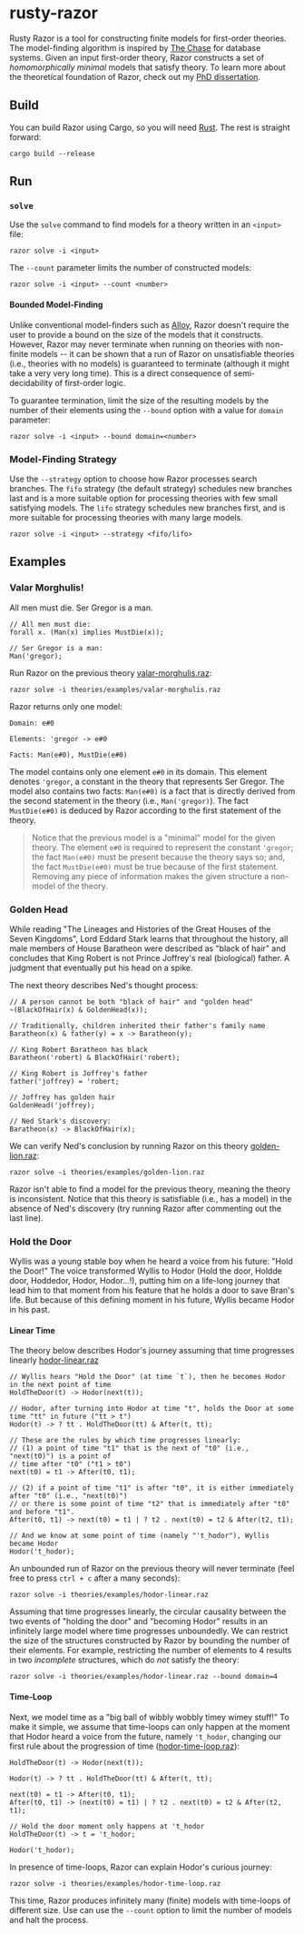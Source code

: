 # rusty-razor

Rusty Razor is a tool for constructing finite models for first-order theories. The model-finding algorithm is inspired by [The Chase](https://en.wikipedia.org/wiki/Chase_(algorithm)) for database systems. Given an input first-order theory, Razor constructs a set of *homomorphically minimal* models that satisfy theory. To learn more about the theoretical foundation of Razor, check out my [PhD dissertation](https://digitalcommons.wpi.edu/etd-dissertations/458/).

## Build

You can build Razor using Cargo, so you will need [Rust](https://www.rust-lang.org). The rest is straight forward:

```
cargo build --release
```

## Run

### `solve`

Use the `solve` command to find models for a theory written in an `<input>` file:

```
razor solve -i <input>
```

The `--count` parameter limits the number of constructed models:

```
razor solve -i <input> --count <number>
```

#### Bounded Model-Finding

Unlike conventional model-finders such as [Alloy](http://alloytools.org), Razor doesn't require the user to provide a bound on the size of the models that it constructs. However, Razor may never terminate when running on theories with non-finite models -- it can be shown that a run of Razor on unsatisfiable theories (i.e., theories with no models) is guaranteed to terminate (although it might take a very very long time). This is a direct consequence of semi-decidability of first-order logic.

To guarantee termination, limit the size of the resulting models by the number of their elements using the `--bound` option with a value for `domain` parameter:

```
razor solve -i <input> --bound domain=<number>
```

### Model-Finding Strategy

Use the `--strategy` option to choose how Razor processes search branches. The `fifo` strategy (the default strategy) schedules new branches last and is a more suitable option for processing theories with few small satisfying models. The `lifo` strategy schedules new branches first, and is more suitable for processing theories with many large models.

```
razor solve -i <input> --strategy <fifo/lifo>
```

## Examples

### Valar Morghulis!
All men must die. 
Ser Gregor is a man. 

```
// All men must die:
forall x. (Man(x) implies MustDie(x));

// Ser Gregor is a man:
Man('gregor);
```

Run Razor on the previous theory [valar-morghulis.raz](https://github.com/salmans/rusty-razor/blob/master/theories/examples/valar-morghulis.raz):

```
razor solve -i theories/examples/valar-morghulis.raz
```

Razor returns only one model:

```
Domain: e#0

Elements: 'gregor -> e#0

Facts: Man(e#0), MustDie(e#0)
```

The model contains only one element `e#0` in its domain. This element denotes `'gregor`, a constant in the theory that represents Ser Gregor. The model also contains two facts: `Man(e#0)` is a fact that is directly derived from the second statement in the theory (i.e., `Man('gregor)`). The fact `MustDie(e#0)` is deduced by Razor according to the first statement of the theory.

> Notice that the previous model is a "minimal" model for the given theory. The element `e#0` is required to represent the constant `'gregor`; the fact `Man(e#0)` must be present because the theory says so; and, the fact `MustDie(e#0)` must be true because of the first statement. Removing any piece of information makes the given structure a non-model of the theory.

### Golden Head
While reading "The Lineages and Histories of the Great Houses of the Seven Kingdoms", Lord Eddard Stark learns that throughout the history, all male members of House Baratheon were described as "black of hair" and concludes that King Robert is not Prince Joffrey's real (biological) father. A judgment that eventually put his head on a spike.

The next theory describes Ned's thought process:

```
// A person cannot be both "black of hair" and "golden head"
~(BlackOfHair(x) & GoldenHead(x));

// Traditionally, children inherited their father's family name
Baratheon(x) & father(y) = x -> Baratheon(y);

// King Robert Baratheon has black
Baratheon('robert) & BlackOfHair('robert);

// King Robert is Joffrey's father
father('joffrey) = 'robert;

// Joffrey has golden hair
GoldenHead('joffrey);

// Ned Stark's discovery:
Baratheon(x) -> BlackOfHair(x);
```

We can verify Ned's conclusion by running Razor on this theory  [golden-lion.raz](https://github.com/salmans/rusty-razor/blob/master/theories/examples/golden-lion.raz):

```
razor solve -i theories/examples/golden-lion.raz
```

Razor isn't able to find a model for the previous theory, meaning the theory is inconsistent. Notice that this theory is satisfiable (i.e., has a model) in the absence of Ned's discovery (try running Razor after commenting out the last line).

### Hold the Door

Wyllis was a young stable boy when he heard a voice from his future: "Hold the Door!" The voice transformed Wyllis to Hodor (Hold the door, Holdde door, Hoddedor, Hodor, Hodor...!), putting him on a life-long journey that lead him to that moment from his feature that he holds a door to save Bran's life. But because of this defining moment in his future, Wyllis became Hodor in his past.

#### Linear Time
The theory below describes Hodor's journey assuming that time progresses linearly [hodor-linear.raz](https://github.com/salmans/rusty-razor/blob/master/theories/examples/hodor-linear.raz)

```
// Wyllis hears "Hold the Door" (at time `t`), then he becomes Hodor in the next point of time
HoldTheDoor(t) -> Hodor(next(t));

// Hodor, after turning into Hodor at time "t", holds the Door at some time "tt" in future ("tt > t")
Hodor(t) -> ? tt . HoldTheDoor(tt) & After(t, tt);

// These are the rules by which time progresses linearly:
// (1) a point of time "t1" that is the next of "t0" (i.e., "next(t0)") is a point of
// time after "t0" ("t1 > t0")
next(t0) = t1 -> After(t0, t1);

// (2) if a point of time "t1" is after "t0", it is either immediately after "t0" (i.e., "next(t0)")
// or there is some point of time "t2" that is immediately after "t0" and before "t1".
After(t0, t1) -> next(t0) = t1 | ? t2 . next(t0) = t2 & After(t2, t1);

// And we know at some point of time (namely "'t_hodor"), Wyllis became Hodor
Hodor('t_hodor);
```

An unbounded run of Razor on the previous theory will never terminate (feel free to press `ctrl + c` after a many seconds):

```
razor solve -i theories/examples/hodor-linear.raz
```

Assuming that time progresses linearly, the circular causality between the two events of "holding the door" and "becoming Hodor" results in an infinitely large model where time progresses unboundedly. We can restrict the size of the structures constructed by Razor by bounding the number of their elements. For example, restricting the number of elements to 4 results in two *incomplete* structures, which do *not* satisfy the theory:

```
razor solve -i theories/examples/hodor-linear.raz --bound domain=4
```

#### Time-Loop

Next, we model time as a "big ball of wibbly wobbly timey wimey stuff!" To make it simple, we assume that time-loops can only happen at the moment that Hodor heard a voice from the future, namely `'t_hodor`, changing our first rule about the progression of time ([hodor-time-loop.raz](https://github.com/salmans/rusty-razor/blob/master/theories/examples/hodor-time-loop.raz)):

```
HoldTheDoor(t) -> Hodor(next(t));

Hodor(t) -> ? tt . HoldTheDoor(tt) & After(t, tt);

next(t0) = t1 -> After(t0, t1);
After(t0, t1) -> (next(t0) = t1) | ? t2 . next(t0) = t2 & After(t2, t1);

// Hold the door moment only happens at 't_hodor
HoldTheDoor(t) -> t = 't_hodor;

Hodor('t_hodor);
```

In presence of time-loops, Razor can explain Hodor's curious journey:

```
razor solve -i theories/examples/hodor-time-loop.raz
```

This time, Razor produces infinitely many (finite) models with time-loops of different size. Use can use the `--count` option to limit the number of models and halt the process.